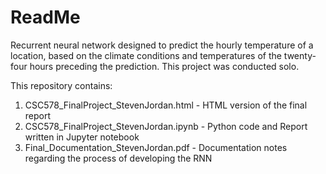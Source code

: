 # ReadMe

Recurrent neural network designed to predict the hourly temperature of a location, based on the climate conditions and temperatures of the twenty-four hours preceding the prediction. This project was conducted solo.

This repository contains:
1. CSC578_FinalProject_StevenJordan.html    - HTML version of the final report
2. CSC578_FinalProject_StevenJordan.ipynb   - Python code and Report written in Jupyter notebook
3. Final_Documentation_StevenJordan.pdf     - Documentation notes regarding the process of developing the RNN

